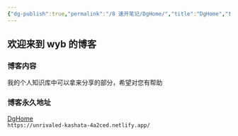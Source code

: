 ```yaml
---
{"dg-publish":true,"permalink":"/8 速开笔记/DgHome/","title":"DgHome","tags":["gardenEntry","gardenEntry"]}
---
```


## 欢迎来到 wyb 的博客
### 博客内容
我的个人知识库中可以拿来分享的部分，希望对您有帮助
### 博客永久地址
[DgHome](https://unrivaled-kashata-4a2ced.netlify.app/)  
`https://unrivaled-kashata-4a2ced.netlify.app/`